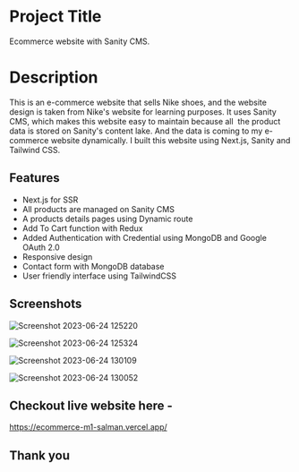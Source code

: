 
# Project Title

Ecommerce website with Sanity CMS.

# Description

This is an e-commerce website that sells Nike shoes, and the website design is taken from Nike's website for learning purposes.
It uses Sanity CMS, which makes this website easy to maintain because all  the product data is stored on Sanity's content lake.
And the data is coming to my e-commerce website dynamically. I built this website using Next.js, Sanity and Tailwind CSS.





## Features

- Next.js for SSR
- All products are managed on Sanity CMS
- A products details pages using Dynamic route
- Add To Cart function with Redux
- Added Authentication with Credential using MongoDB and Google OAuth 2.0
- Responsive design
- Contact form with MongoDB database
- User friendly interface using TailwindCSS



## Screenshots

![Screenshot 2023-06-24 125220](https://github.com/M1-salman/Ecommerce/assets/122998819/473215c5-65b5-4032-9c2a-f9ff0e0c473e)

![Screenshot 2023-06-24 125324](https://github.com/M1-salman/Ecommerce/assets/122998819/c57b12ae-6c9d-45cd-b720-04869ac51bc5)

![Screenshot 2023-06-24 130109](https://github.com/M1-salman/Ecommerce/assets/122998819/08333883-2b11-4480-9fdf-34e245467172)

![Screenshot 2023-06-24 130052](https://github.com/M1-salman/Ecommerce/assets/122998819/c6999ac3-39e1-425d-8783-52df71a11756)

## Checkout live website here -
https://ecommerce-m1-salman.vercel.app/

## Thank you







